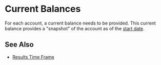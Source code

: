 # Current Balances

For each account, a current balance needs to be provided. This current balance provides a "snapshot" of the account as of the [start date][1].

## See Also

* [Results Time Frame][1]

[1]:resultsTimeFrame.html